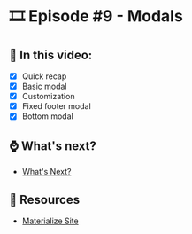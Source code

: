 # 🎞️ Episode #9 - Modals

## 📝 In this video:
- [x] Quick recap
- [x] Basic modal
- [x] Customization
- [x] Fixed footer modal
- [x] Bottom modal

## ⌚ What's next?
- [What's Next?](https://github.com/matthew-plusprogramming/matthewlinyt)

## 🔗 Resources
- [Materialize Site](https://materializecss.com/)
